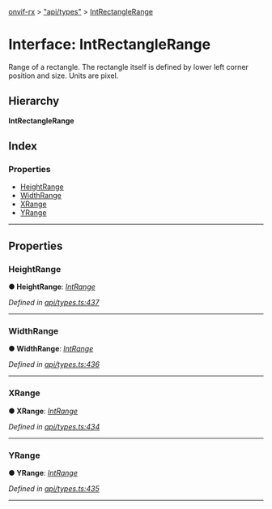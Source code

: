 [onvif-rx](../README.md) > ["api/types"](../modules/_api_types_.md) > [IntRectangleRange](../interfaces/_api_types_.intrectanglerange.md)

# Interface: IntRectangleRange

Range of a rectangle. The rectangle itself is defined by lower left corner position and size. Units are pixel.

## Hierarchy

**IntRectangleRange**

## Index

### Properties

* [HeightRange](_api_types_.intrectanglerange.md#heightrange)
* [WidthRange](_api_types_.intrectanglerange.md#widthrange)
* [XRange](_api_types_.intrectanglerange.md#xrange)
* [YRange](_api_types_.intrectanglerange.md#yrange)

---

## Properties

<a id="heightrange"></a>

###  HeightRange

**● HeightRange**: *[IntRange](_api_types_.intrange.md)*

*Defined in [api/types.ts:437](https://github.com/patrickmichalina/onvif-rx/blob/f117e44/src/api/types.ts#L437)*

___
<a id="widthrange"></a>

###  WidthRange

**● WidthRange**: *[IntRange](_api_types_.intrange.md)*

*Defined in [api/types.ts:436](https://github.com/patrickmichalina/onvif-rx/blob/f117e44/src/api/types.ts#L436)*

___
<a id="xrange"></a>

###  XRange

**● XRange**: *[IntRange](_api_types_.intrange.md)*

*Defined in [api/types.ts:434](https://github.com/patrickmichalina/onvif-rx/blob/f117e44/src/api/types.ts#L434)*

___
<a id="yrange"></a>

###  YRange

**● YRange**: *[IntRange](_api_types_.intrange.md)*

*Defined in [api/types.ts:435](https://github.com/patrickmichalina/onvif-rx/blob/f117e44/src/api/types.ts#L435)*

___

